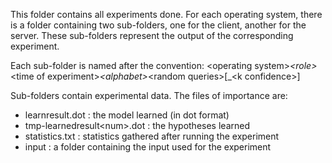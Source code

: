 This folder contains all experiments done. For each operating system, there is a 
folder containing two sub-folders, one for the client, another for the server.
These sub-folders represent the output of the corresponding experiment. 

Each sub-folder is named after the convention:
&lt;operating system&gt;_&lt;role&gt;_&lt;time of experiment&gt;_&lt;alphabet&gt;_&lt;random queries&gt;[_&lt;k confidence&gt;]

Sub-folders contain experimental data. The files of importance are:
 - learnresult.dot : the model learned (in dot format)
 - tmp-learnedresult&lt;num&gt;.dot :  the hypotheses learned 
 - statistics.txt : statistics gathered after running the experiment
 - input : a folder containing the input used for the experiment